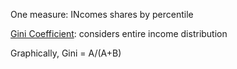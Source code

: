 ---
---

One measure: INcomes shares by percentile

[Gini Coefficient](Gini%20Coefficient.md): considers entire income distribution

Graphically, Gini = A/(A+B)
